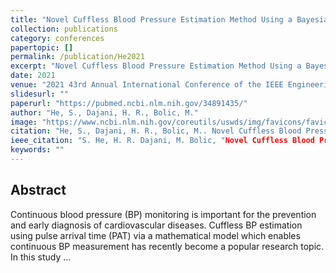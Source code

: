 ```yaml
---
title: "Novel Cuffless Blood Pressure Estimation Method Using a Bayesian Hierarchical Model"
collection: publications
category: conferences
papertopic: []
permalink: /publication/He2021
excerpt: "Novel Cuffless Blood Pressure Estimation Method Using a Bayesian Hierarchical Model published in 2021 43rd Annual International Conference of the IEEE Engineering in Medicine and Biology Society (EMBC)."
date: 2021
venue: "2021 43rd Annual International Conference of the IEEE Engineering in Medicine and Biology Society (EMBC)"
slidesurl: ""
paperurl: "https://pubmed.ncbi.nlm.nih.gov/34891435/"
author: "He, S., Dajani, H. R., Bolic, M."
image: "https://www.ncbi.nlm.nih.gov/coreutils/uswds/img/favicons/favicon-57.png"
citation: "He, S., Dajani, H. R., Bolic, M.. Novel Cuffless Blood Pressure Estimation Method Using a Bayesian Hierarchical Model. 2021 43rd Annual International Conference of the IEEE Engineering in Medicine and Biology Society (EMBC), 2021."
ieee_citation: "S. He, H. R. Dajani, M. Bolic, "Novel Cuffless Blood Pressure Estimation Method Using a Bayesian Hierarchical Model," 2021 43rd Annual International Conference of the IEEE Engineering in Medicine and Biology Society (EMBC), 2021."
keywords: ""
---
```


## Abstract

Continuous blood pressure (BP) monitoring is important for the prevention and early diagnosis of cardiovascular diseases. Cuffless BP estimation using pulse arrival time (PAT) via a mathematical model which enables continuous BP measurement has recently become a popular research topic. In this study …
